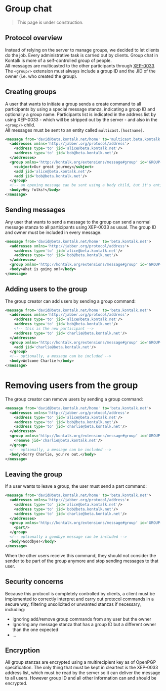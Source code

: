 # Group chat

> This page is under construction.

## Protocol overview
Instead of relying on the server to manage groups, we decided to let clients do the job. Every administrative task is carried out by clients. Group chat in Kontalk is more of a self-controlled group of people.  
All messages are multicasted to the other participants through [XEP-0033](http://xmpp.org/extensions/xep-0033.html).
The `<group/>` extension must always include a group ID and the JID of the owner (i.e. who created the group).

## Creating groups
A user that wants to initiate a group sends a create command to all participants by using a special message stanza, indicating a group ID and optionally a group name. Participants list is indicated in the address list by using XEP-0033 - which will be stripped out by the server - and also in the `<group/>` child.  
All messages must be sent to an entity called `multicast.[hostname]`.

```xml
<message from='david@beta.kontalk.net/home' to='multicast.beta.kontalk.net'>
  <addresses xmlns='http://jabber.org/protocol/address'>
    <address type='to' jid='alice@beta.kontalk.net'/>
    <address type='to' jid='bob@beta.kontalk.net'/>
  </addresses>
  <group xmlns='http://kontalk.org/extensions/message#group' id='GROUP-ID' owner='david@beta.kontalk.net'>
    <subject>Our great journey</subject>
    <add jid='alice@beta.kontalk.net'/>
    <add jid='bob@beta.kontalk.net'/>
  </group>
  <!-- an opening message can be sent using a body child, but it's entirely optional -->
  <body>Hey folks!</body>
</message>
```

## Sending messages
Any user that wants to send a message to the group can send a normal message stanza to all participants using XEP-0033 as usual. The group ID and owner must be included in every message.

```xml
<message from='david@beta.kontalk.net/home' to='beta.kontalk.net'>
  <addresses xmlns='http://jabber.org/protocol/address'>
    <address type='to' jid='alice@beta.kontalk.net'/>
    <address type='to' jid='bob@beta.kontalk.net'/>
  </addresses>
  <group xmlns='http://kontalk.org/extensions/message#group' id='GROUP-ID' owner='david@beta.kontalk.net'/>
  <body>What is going on?</body>
</message>
```

## Adding users to the group
The group creator can add users by sending a group command:

```xml
<message from='david@beta.kontalk.net/home' to='beta.kontalk.net'>
  <addresses xmlns='http://jabber.org/protocol/address'>
    <address type='to' jid='alice@beta.kontalk.net'/>
    <address type='to' jid='bob@beta.kontalk.net'/>
    <!-- this is the new participant -->
    <address type='to' jid='charlie@beta.kontalk.net'/>
  </addresses>
  <group xmlns='http://kontalk.org/extensions/message#group' id='GROUP-ID' owner='david@beta.kontalk.net'>
    <add jid='charlie@beta.kontalk.net'/>
  </group>
  <!-- optionally, a message can be included -->
  <body>Welcome Charlie!</body>
</message>
```

# Removing users from the group
The group creator can remove users by sending a group command:

```xml
<message from='david@beta.kontalk.net/home' to='beta.kontalk.net'>
  <addresses xmlns='http://jabber.org/protocol/address'>
    <address type='to' jid='alice@beta.kontalk.net'/>
    <address type='to' jid='bob@beta.kontalk.net'/>
    <address type='to' jid='charlie@beta.kontalk.net'/>
  </addresses>
  <group xmlns='http://kontalk.org/extensions/message#group' id='GROUP-ID' owner='david@beta.kontalk.net'>
    <remove jid='charlie@beta.kontalk.net'/>
  </group>
  <!-- optionally, a message can be included -->
  <body>Sorry Charlie, you're out.</body>
</message>
```

## Leaving the group
If a user wants to leave a group, the user must send a part command:

```xml
<message from='david@beta.kontalk.net/home' to='beta.kontalk.net'>
  <addresses xmlns='http://jabber.org/protocol/address'>
    <address type='to' jid='alice@beta.kontalk.net'/>
    <address type='to' jid='bob@beta.kontalk.net'/>
    <address type='to' jid='charlie@beta.kontalk.net'/>
  </addresses>
  <group xmlns='http://kontalk.org/extensions/message#group' id='GROUP-ID' owner='david@beta.kontalk.net'>
    <part/>
  </group>
  <!-- optionally a goodbye message can be included -->
  <body>Goodbye!</body>
</message>
```

When the other users receive this command, they should not consider the sender to be part of the group anymore and stop sending messages to that user.

## Security concerns
Because this protocol is completely controlled by clients, a client must be implemented to correctly interpret and carry out protocol commands in a secure way, filtering unsolicited or unwanted stanzas if necessary, including:

* Ignoring add/remove group commands from any user but the owner
* Ignoring any message stanza that has a group ID but a different owner than the one expected
* ...

## Encryption
All group stanzas are encrypted using a multirecipient key as of OpenPGP specification. The only thing that must be kept in cleartext is the XEP-0033 address list, which must be read by the server so it can deliver the message to all users. However group ID and all other information can and should be encrypted.
